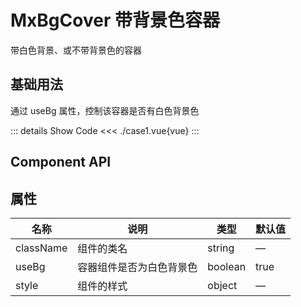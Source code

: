 # MxBgCover 带背景色容器
带白色背景、或不带背景色的容器
<br/>


<script lang="ts" setup>
import case1 from './case1.vue'
</script>


## 基础用法
通过 useBg 属性，控制该容器是否有白色背景色

<case1></case1>
 
::: details Show Code
<<< ./case1.vue{vue}
:::


## Component API


## 属性
名称 | 说明 | 类型 | 默认值
-- | -- | -- | --
className | 组件的类名 | string | —
useBg | 容器组件是否为白色背景色 | boolean | true
style | 组件的样式 | object | —
